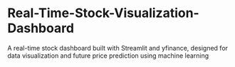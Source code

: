 # Real-Time-Stock-Visualization-Dashboard
A real-time stock dashboard built with Streamlit and yfinance, designed for data visualization and future price prediction using machine learning
